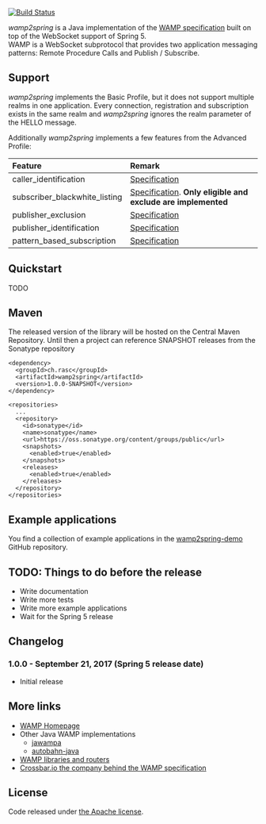 
[![Build Status](https://api.travis-ci.org/ralscha/wamp2spring.png)](https://travis-ci.org/ralscha/wamp2spring)

*wamp2spring* is a Java implementation of the [WAMP specification](http://wamp-proto.org/spec/) built on top of the WebSocket support of Spring 5.   
WAMP is a WebSocket subprotocol that provides two application messaging patterns: Remote Procedure Calls and Publish / Subscribe. 

## Support
*wamp2spring* implements the Basic Profile, but it does not support multiple realms in one application. 
Every connection, registration and subscription exists in the same realm and *wamp2spring* ignores the realm 
parameter of the HELLO message.

Additionally *wamp2spring* implements a few features from the Advanced Profile:


|Feature                      |Remark                                                                                                                                                    |
|:----------------------------|:---------------------------------------------------------------------------------------------------------------------------------------------------------|
|caller_identification        |[Specification](http://wamp-proto.org/static/rfc/draft-oberstet-hybi-crossbar-wamp.html#rfc.section.14.3.5)                                               |
|subscriber_blackwhite_listing|[Specification](http://wamp-proto.org/static/rfc/draft-oberstet-hybi-crossbar-wamp.html#rfc.section.14.4.1). **Only eligible and exclude are implemented**|
|publisher_exclusion          |[Specification](http://wamp-proto.org/static/rfc/draft-oberstet-hybi-crossbar-wamp.html#rfc.section.14.4.2)                                               |
|publisher_identification     |[Specification](http://wamp-proto.org/static/rfc/draft-oberstet-hybi-crossbar-wamp.html#rfc.section.14.4.3)                                               |
|pattern_based_subscription   |[Specification](http://wamp-proto.org/static/rfc/draft-oberstet-hybi-crossbar-wamp.html#rfc.section.14.4.6)                                               |


## Quickstart
TODO

## Maven
The released version of the library will be hosted on the Central Maven Repository. 
Until then a project can reference SNAPSHOT releases from the Sonatype repository

```
<dependency>
  <groupId>ch.rasc</groupId>
  <artifactId>wamp2spring</artifactId>
  <version>1.0.0-SNAPSHOT</version>
</dependency>
		
<repositories>
  ...
  <repository>
    <id>sonatype</id>
    <name>sonatype</name>
    <url>https://oss.sonatype.org/content/groups/public</url>
    <snapshots>
      <enabled>true</enabled>
    </snapshots>
    <releases>
      <enabled>true</enabled>
    </releases>
  </repository>
</repositories>		
```

## Example applications
You find a collection of example applications in the [wamp2spring-demo](https://github.com/ralscha/wamp2spring-demo) GitHub repository.


## TODO: Things to do before the release
  * Write documentation
  * Write more tests
  * Write more example applications
  * Wait for the Spring 5 release


## Changelog

### 1.0.0 - September 21, 2017 (Spring 5 release date)
  * Initial release


## More links
  * [WAMP Homepage](http://wamp-proto.org/)
  * Other Java WAMP implementations
     * [jawampa](https://github.com/Matthias247/jawampa)
     * [autobahn-java](https://github.com/crossbario/autobahn-java)     
  * [WAMP libraries and routers](http://wamp-proto.org/implementations/)
  * [Crossbar.io the company behind the WAMP specification](http://crossbario.com/)

  
## License
Code released under [the Apache license](http://www.apache.org/licenses/).